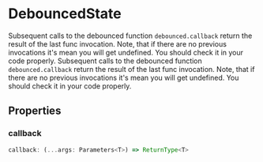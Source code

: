 # DebouncedState

Subsequent calls to the debounced function `debounced.callback` return the result of the last func invocation.
Note, that if there are no previous invocations it's mean you will get undefined. You should check it in your
code properly.
Subsequent calls to the debounced function `debounced.callback` return the result of the last func invocation.
Note, that if there are no previous invocations it's mean you will get undefined. You should check it in your
code properly.

## Properties

### callback

```ts
callback: (...args: Parameters<T>) => ReturnType<T>
```
